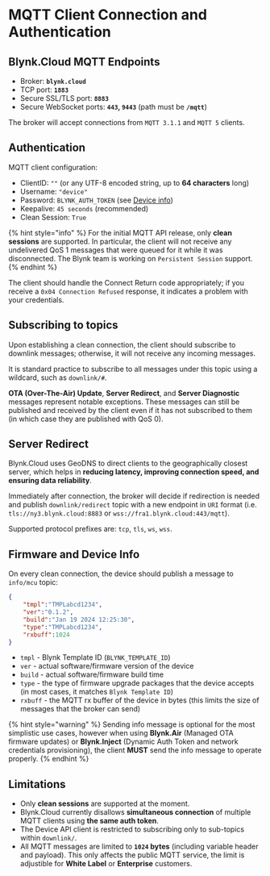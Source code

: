 # MQTT Client Connection and Authentication

## Blynk.Cloud MQTT Endpoints

- Broker:                 **`blynk.cloud`**
- TCP port:               **`1883`**
- Secure SSL/TLS port:    **`8883`**
- Secure WebSocket ports: **`443`, `9443`** (path must be **`/mqtt`**)

The broker will accept connections from `MQTT 3.1.1` and `MQTT 5` clients.

## Authentication

MQTT client configuration:

- ClientID: `""` (or any UTF-8 encoded string, up to **64 characters** long)
- Username: `"device"`
- Password: `BLYNK_AUTH_TOKEN` (see [Device info](../../getting-started/activating-devices/manual-device-activation.md#step-3-getting-auth-token))
- Keepalive: `45 seconds` (recommended)
- Clean Session: `True`

{% hint style="info" %}
For the initial MQTT API release, only **clean sessions** are supported.
In particular, the client will not receive any undelivered QoS 1 messages that were queued for it while it was disconnected.
The Blynk team is working on `Persistent Session` support.
{% endhint %}

The client should handle the Connect Return code appropriately; if you receive
a `0x04 Connection Refused` response, it indicates a problem with your credentials.

## Subscribing to topics

Upon establishing a clean connection, the client should subscribe to downlink messages;
otherwise, it will not receive any incoming messages.

It is standard practice to subscribe to all messages under this topic using a wildcard,
such as `downlink/#`.

**OTA (Over-The-Air) Update**, **Server Redirect**, and **Server Diagnostic** messages represent notable exceptions.
These messages can still be published and received by the client even if it has not subscribed
to them (in which case they are published with QoS 0).

## Server Redirect

Blynk.Cloud uses GeoDNS to direct clients to the geographically closest server,
which helps in **reducing latency, improving connection speed, and ensuring data reliability**.

Immediately after connection, the broker will decide if redirection is needed
and publish `downlink/redirect` topic with a new endpoint in `URI` format
(i.e. `tls://ny3.blynk.cloud:8883` or `wss://fra1.blynk.cloud:443/mqtt`).

Supported protocol prefixes are: `tcp`, `tls`, `ws`, `wss`.

## Firmware and Device Info

On every clean connection, the device should publish a message to `info/mcu` topic:

```json
{
    "tmpl":"TMPLabcd1234",
    "ver":"0.1.2",
    "build":"Jan 19 2024 12:25:30",
    "type":"TMPLabcd1234",
    "rxbuff":1024
}
```

- `tmpl`   - Blynk Template ID (`BLYNK_TEMPLATE_ID`)
- `ver`    - actual software/firmware version of the device
- `build`  - actual software/firmware build time
- `type`   - the type of firmware upgrade packages that the device accepts (in most cases, it matches `Blynk Template ID`)
- `rxbuff` - the MQTT rx buffer of the device in bytes (this limits the size of messages that the broker can send)

{% hint style="warning" %}
Sending info message is optional for the most simplistic use cases, however
when using **Blynk.Air** (Managed OTA firmware updates) or **Blynk.Inject** (Dynamic Auth Token and network credentials provisioning),
the client **MUST** send the info message to operate properly.
{% endhint %}

## Limitations

- Only **clean sessions** are supported at the moment.
- Blynk.Cloud currently disallows **simultaneous connection** of multiple MQTT clients using **the same auth token**.
- The Device API client is restricted to subscribing only to sub-topics within `downlink/`.
- All MQTT messages are limited to **`1024` bytes** (including variable header and payload). This only affects the public MQTT service, the limit is adjustible for **White Label** or **Enterprise** customers.

